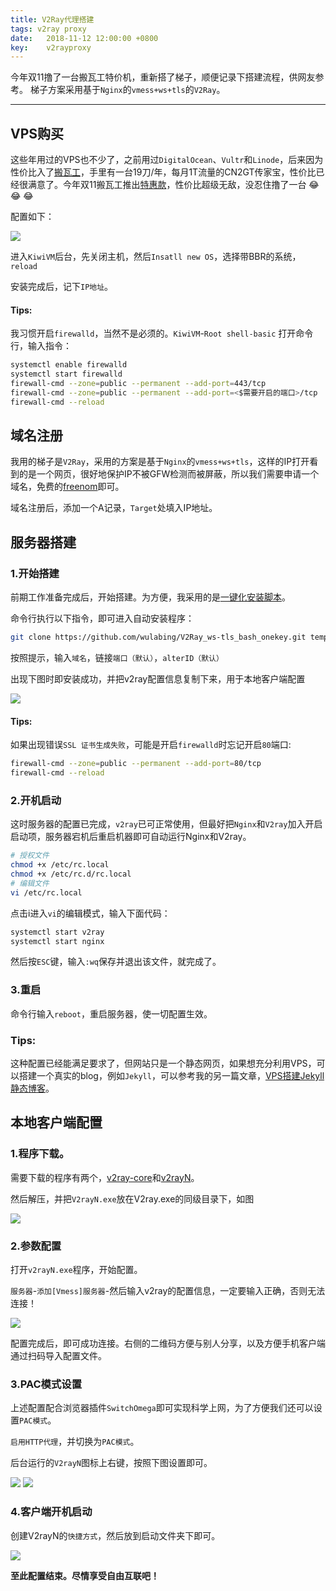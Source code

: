 ```yaml
---
title: V2Ray代理搭建
tags: v2ray proxy
date:   2018-11-12 12:00:00 +0800
key:	v2rayproxy
---
```

今年双11撸了一台搬瓦工特价机，重新搭了梯子，顺便记录下搭建流程，供网友参考。
梯子方案采用基于`Nginx`的`vmess+ws+tls`的`V2Ray`。

<!--more-->

---


## VPS购买
这些年用过的VPS也不少了，之前用过`DigitalOcean`、`Vultr`和`Linode`，后来因为性价比入了[搬瓦工](https://bwh8.net/index.php)，手里有一台19刀/年，每月1T流量的CN2GT传家宝，性价比已经很满意了。今年双11搬瓦工推出[特惠款](https://bwh8.net/cart.php?a=confproduct&i=0)，性价比超级无敌，没忍住撸了一台 :joy: :joy: :joy:

配置如下：

![](/photos/v2ray-vps.png)

进入`KiwiVM`后台，先关闭主机，然后`Insatll new OS`，选择带BBR的系统，`reload`

安装完成后，记下`IP地址`。

#### **Tips:**

我习惯开启`firewalld`，当然不是必须的。`KiwiVM`-`Root shell-basic` 打开命令行，输入指令：
~~~bash
systemctl enable firewalld
systemctl start firewalld
firewall-cmd --zone=public --permanent --add-port=443/tcp
firewall-cmd --zone=public --permanent --add-port=<$需要开启的端口>/tcp
firewall-cmd --reload
~~~


## 域名注册
我用的梯子是`V2Ray`，采用的方案是基于`Nginx`的`vmess+ws+tls`，这样的IP打开看到的是一个网页，很好地保护IP不被GFW检测而被屏蔽，所以我们需要申请一个域名，免费的[freenom](https://www.freenom.com/)即可。

域名注册后，添加一个A记录，`Target`处填入IP地址。

## 服务器搭建
### 1.开始搭建

前期工作准备完成后，开始搭建。为方便，我采用的是[一键化安装脚本](https://github.com/wulabing/V2Ray_ws-tls_bash_onekey)。

命令行执行以下指令，即可进入自动安装程序：
~~~bash
git clone https://github.com/wulabing/V2Ray_ws-tls_bash_onekey.git temp && cd temp && bash install.sh | tee v2log.txt
~~~
按照提示，输入`域名`，链接`端口（默认）`，`alterID（默认）`

出现下图时即安装成功，并把v2ray配置信息复制下来，用于本地客户端配置

![](/photos/v2ray-config.png)

#### **Tips:**
如果出现错误`SSL 证书生成失败`，可能是开启`firewalld`时忘记开启`80`端口:
```bash
firewall-cmd --zone=public --permanent --add-port=80/tcp
firewall-cmd --reload
```

### 2.开机启动
这时服务器的配置已完成，`v2ray`已可正常使用，但最好把`Nginx`和`V2ray`加入开启启动项，服务器宕机后重启机器即可自动运行Nginx和V2ray。

~~~bash
# 授权文件
chmod +x /etc/rc.local
chmod +x /etc/rc.d/rc.local
# 编辑文件
vi /etc/rc.local
~~~
点击i进入`vi`的编辑模式，输入下面代码：
~~~bash
systemctl start v2ray
systemctl start nginx
~~~
然后按`ESC`键，输入`:wq`保存并退出该文件，就完成了。

### 3.重启
命令行输入`reboot`，重启服务器，使一切配置生效。

### **Tips:**
这种配置已经能满足要求了，但网站只是一个静态网页，如果想充分利用VPS，可以搭建一个真实的blog，例如`Jekyll`，可以参考我的另一篇文章，[VPS搭建Jekyll静态博客](http://blog.xresearcher.com/2018/11/13/vps-install-jekyll.html)。
## 本地客户端配置
### 1.程序下载。
需要下载的程序有两个，[v2ray-core](https://github.com/v2ray/v2ray-core/releases)和[v2rayN](https://github.com/2dust/v2rayN/releases)。

然后解压，并把`V2rayN.exe`放在V2ray.exe的同级目录下，如图

![](/photos/v2ray-v2rayn.png)

### 2.参数配置
打开`v2rayN.exe`程序，开始配置。

`服务器`-`添加[Vmess]服务器`-然后输入v2ray的配置信息，一定要输入正确，否则无法连接！

![](/photos/v2ray-v2rayn-config.png)

配置完成后，即可成功连接。右侧的二维码方便与别人分享，以及方便手机客户端通过扫码导入配置文件。

### 3.PAC模式设置
上述配置配合浏览器插件`SwitchOmega`即可实现科学上网，为了方便我们还可以设置`PAC模式`。

`启用HTTP代理`，并切换为`PAC模式`。

后台运行的`V2rayN`图标上右键，按照下图设置即可。

![](/photos/v2ray-v2rayn-config-pac1.png)
![](/photos/v2ray-v2rayn-config-pac2.png)

### 4.客户端开机启动
创建V2rayN的`快捷方式`，然后放到启动文件夹下即可。

![](/photos/v2ray-v2rayn-startup.png)

**至此配置结束。尽情享受自由互联吧！**
